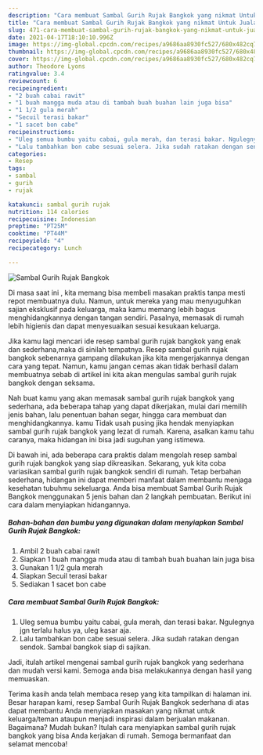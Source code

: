 ```yaml
---
description: "Cara membuat Sambal Gurih Rujak Bangkok yang nikmat Untuk Jualan"
title: "Cara membuat Sambal Gurih Rujak Bangkok yang nikmat Untuk Jualan"
slug: 471-cara-membuat-sambal-gurih-rujak-bangkok-yang-nikmat-untuk-jualan
date: 2021-04-17T18:10:10.996Z
image: https://img-global.cpcdn.com/recipes/a9686aa8930fc527/680x482cq70/sambal-gurih-rujak-bangkok-foto-resep-utama.jpg
thumbnail: https://img-global.cpcdn.com/recipes/a9686aa8930fc527/680x482cq70/sambal-gurih-rujak-bangkok-foto-resep-utama.jpg
cover: https://img-global.cpcdn.com/recipes/a9686aa8930fc527/680x482cq70/sambal-gurih-rujak-bangkok-foto-resep-utama.jpg
author: Theodore Lyons
ratingvalue: 3.4
reviewcount: 6
recipeingredient:
- "2 buah cabai rawit"
- "1 buah mangga muda atau di tambah buah buahan lain juga bisa"
- "1 1/2 gula merah"
- "Secuil terasi bakar"
- "1 sacet bon cabe"
recipeinstructions:
- "Uleg semua bumbu yaitu cabai, gula merah, dan terasi bakar. Ngulegnya jgn terlalu halus ya, uleg kasar aja."
- "Lalu tambahkan bon cabe sesuai selera. Jika sudah ratakan dengan sendok. Sambal bangkok siap di sajikan."
categories:
- Resep
tags:
- sambal
- gurih
- rujak

katakunci: sambal gurih rujak 
nutrition: 114 calories
recipecuisine: Indonesian
preptime: "PT25M"
cooktime: "PT44M"
recipeyield: "4"
recipecategory: Lunch

---
```



![Sambal Gurih Rujak Bangkok](https://img-global.cpcdn.com/recipes/a9686aa8930fc527/680x482cq70/sambal-gurih-rujak-bangkok-foto-resep-utama.jpg)

Di masa  saat ini , kita memang bisa membeli masakan praktis tanpa mesti repot membuatnya dulu. Namun, untuk mereka yang mau menyuguhkan sajian eksklusif pada keluarga, maka kamu memang lebih bagus menghidangkannya dengan tangan sendiri. Pasalnya, memasak di rumah lebih higienis dan dapat menyesuaikan sesuai kesukaan keluarga.

Jika kamu lagi mencari ide resep sambal gurih rujak bangkok yang enak dan sederhana,maka di sinilah tempatnya. Resep sambal gurih rujak bangkok  sebenarnya gampang dilakukan jika kita mengerjakannya dengan cara yang tepat. Namun, kamu jangan cemas akan tidak berhasil dalam membuatnya 
sebab di artikel ini kita akan mengulas sambal gurih rujak bangkok dengan seksama.  



Nah buat kamu yang akan memasak sambal gurih rujak bangkok yang sederhana, ada beberapa tahap yang dapat dikerjakan, mulai dari memilih jenis bahan, lalu penentuan bahan segar, hingga cara membuat dan menghidangkannya. kamu Tidak usah pusing jika hendak menyiapkan sambal gurih rujak bangkok yang lezat di rumah. Karena, asalkan kamu  tahu caranya, maka hidangan ini bisa jadi suguhan yang istimewa.

Di bawah ini, ada beberapa cara praktis  dalam mengolah resep sambal gurih rujak bangkok yang siap dikreasikan. Sekarang, yuk kita coba variasikan sambal gurih rujak bangkok sendiri di rumah. Tetap berbahan sederhana, hidangan ini dapat memberi manfaat dalam membantu menjaga kesehatan tubuhmu sekeluarga. Anda bisa membuat Sambal Gurih Rujak Bangkok menggunakan 5 jenis bahan dan 2 langkah pembuatan. Berikut ini cara dalam menyiapkan hidangannya.

<!--inarticleads1-->

##### Bahan-bahan dan bumbu yang digunakan dalam menyiapkan Sambal Gurih Rujak Bangkok:

1. Ambil 2 buah cabai rawit
1. Siapkan 1 buah mangga muda atau di tambah buah buahan lain juga bisa
1. Gunakan 1 1/2 gula merah
1. Siapkan Secuil terasi bakar
1. Sediakan 1 sacet bon cabe




<!--inarticleads2-->

##### Cara membuat Sambal Gurih Rujak Bangkok:

1. Uleg semua bumbu yaitu cabai, gula merah, dan terasi bakar. Ngulegnya jgn terlalu halus ya, uleg kasar aja.
1. Lalu tambahkan bon cabe sesuai selera. Jika sudah ratakan dengan sendok. Sambal bangkok siap di sajikan.




Jadi, itulah artikel mengenai  sambal gurih rujak bangkok  yang sederhana dan mudah versi kami. Semoga anda bisa melakukannya dengan hasil yang memuaskan. 

Terima kasih anda telah membaca resep yang kita tampilkan di halaman ini. Besar harapan kami, resep  Sambal Gurih Rujak Bangkok sederhana di atas dapat membantu Anda menyiapkan masakan yang nikmat untuk keluarga/teman ataupun menjadi inspirasi dalam berjualan makanan. Bagaimana? Mudah bukan? Itulah cara menyiapkan sambal gurih rujak bangkok yang bisa Anda kerjakan di rumah. Semoga bermanfaat dan selamat mencoba!

